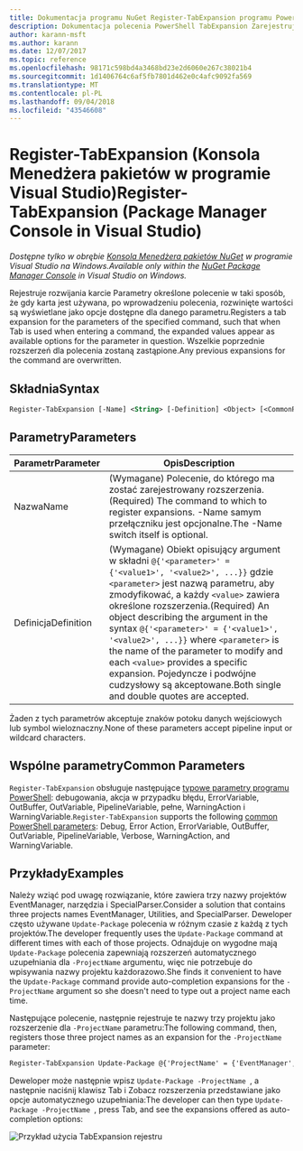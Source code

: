 ```yaml
---
title: Dokumentacja programu NuGet Register-TabExpansion programu PowerShell
description: Dokumentacja polecenia PowerShell TabExpansion Zarejestruj się w konsoli Menedżera pakietów NuGet w programie Visual Studio.
author: karann-msft
ms.author: karann
ms.date: 12/07/2017
ms.topic: reference
ms.openlocfilehash: 98171c598bd4a3468bd23e2d6060e267c38021b4
ms.sourcegitcommit: 1d1406764c6af5fb7801d462e0c4afc9092fa569
ms.translationtype: MT
ms.contentlocale: pl-PL
ms.lasthandoff: 09/04/2018
ms.locfileid: "43546608"
---
```

# <a name="register-tabexpansion-package-manager-console-in-visual-studio"></a><span data-ttu-id="e7517-103">Register-TabExpansion (Konsola Menedżera pakietów w programie Visual Studio)</span><span class="sxs-lookup"><span data-stu-id="e7517-103">Register-TabExpansion (Package Manager Console in Visual Studio)</span></span>

<span data-ttu-id="e7517-104">*Dostępne tylko w obrębie [Konsola Menedżera pakietów NuGet](package-manager-console.md) w programie Visual Studio na Windows.*</span><span class="sxs-lookup"><span data-stu-id="e7517-104">*Available only within the [NuGet Package Manager Console](package-manager-console.md) in Visual Studio on Windows.*</span></span>

<span data-ttu-id="e7517-105">Rejestruje rozwijania karcie Parametry określone polecenie w taki sposób, że gdy karta jest używana, po wprowadzeniu polecenia, rozwinięte wartości są wyświetlane jako opcje dostępne dla danego parametru.</span><span class="sxs-lookup"><span data-stu-id="e7517-105">Registers a tab expansion for the parameters of the specified command, such that when Tab is used when entering a command, the expanded values appear as available options for the parameter in question.</span></span> <span data-ttu-id="e7517-106">Wszelkie poprzednie rozszerzeń dla polecenia zostaną zastąpione.</span><span class="sxs-lookup"><span data-stu-id="e7517-106">Any previous expansions for the command are overwritten.</span></span>

## <a name="syntax"></a><span data-ttu-id="e7517-107">Składnia</span><span class="sxs-lookup"><span data-stu-id="e7517-107">Syntax</span></span>

```ps
Register-TabExpansion [-Name] <String> [-Definition] <Object> [<CommonParameters>]
```

## <a name="parameters"></a><span data-ttu-id="e7517-108">Parametry</span><span class="sxs-lookup"><span data-stu-id="e7517-108">Parameters</span></span>

| <span data-ttu-id="e7517-109">Parametr</span><span class="sxs-lookup"><span data-stu-id="e7517-109">Parameter</span></span> | <span data-ttu-id="e7517-110">Opis</span><span class="sxs-lookup"><span data-stu-id="e7517-110">Description</span></span> |
| --- | --- |
| <span data-ttu-id="e7517-111">Nazwa</span><span class="sxs-lookup"><span data-stu-id="e7517-111">Name</span></span> | <span data-ttu-id="e7517-112">(Wymagane) Polecenie, do którego ma zostać zarejestrowany rozszerzenia.</span><span class="sxs-lookup"><span data-stu-id="e7517-112">(Required) The command to which to register expansions.</span></span> <span data-ttu-id="e7517-113">-Name samym przełączniku jest opcjonalne.</span><span class="sxs-lookup"><span data-stu-id="e7517-113">The -Name switch itself is optional.</span></span> |
| <span data-ttu-id="e7517-114">Definicja</span><span class="sxs-lookup"><span data-stu-id="e7517-114">Definition</span></span> | <span data-ttu-id="e7517-115">(Wymagane) Obiekt opisujący argument w składni `@{'<parameter>' = {'<value1>', '<value2>', ...}}` gdzie `<parameter>` jest nazwą parametru, aby zmodyfikować, a każdy `<value>` zawiera określone rozszerzenia.</span><span class="sxs-lookup"><span data-stu-id="e7517-115">(Required) An object describing the argument in the syntax `@{'<parameter>' = {'<value1>', '<value2>', ...}}` where `<parameter>` is the name of the parameter to modify and each `<value>` provides a specific expansion.</span></span> <span data-ttu-id="e7517-116">Pojedyncze i podwójne cudzysłowy są akceptowane.</span><span class="sxs-lookup"><span data-stu-id="e7517-116">Both single and double quotes are accepted.</span></span> |

<span data-ttu-id="e7517-117">Żaden z tych parametrów akceptuje znaków potoku danych wejściowych lub symbol wieloznaczny.</span><span class="sxs-lookup"><span data-stu-id="e7517-117">None of these parameters accept pipeline input or wildcard characters.</span></span>

## <a name="common-parameters"></a><span data-ttu-id="e7517-118">Wspólne parametry</span><span class="sxs-lookup"><span data-stu-id="e7517-118">Common Parameters</span></span>

<span data-ttu-id="e7517-119">`Register-TabExpansion` obsługuje następujące [typowe parametry programu PowerShell](http://go.microsoft.com/fwlink/?LinkID=113216): debugowania, akcja w przypadku błędu, ErrorVariable, OutBuffer, OutVariable, PipelineVariable, pełne, WarningAction i WarningVariable.</span><span class="sxs-lookup"><span data-stu-id="e7517-119">`Register-TabExpansion` supports the following [common PowerShell parameters](http://go.microsoft.com/fwlink/?LinkID=113216): Debug, Error Action, ErrorVariable, OutBuffer, OutVariable, PipelineVariable, Verbose, WarningAction, and WarningVariable.</span></span>

## <a name="examples"></a><span data-ttu-id="e7517-120">Przykłady</span><span class="sxs-lookup"><span data-stu-id="e7517-120">Examples</span></span>

<span data-ttu-id="e7517-121">Należy wziąć pod uwagę rozwiązanie, które zawiera trzy nazwy projektów EventManager, narzędzia i SpecialParser.</span><span class="sxs-lookup"><span data-stu-id="e7517-121">Consider a solution that contains three projects names EventManager, Utilities, and SpecialParser.</span></span> <span data-ttu-id="e7517-122">Deweloper często używane `Update-Package` polecenia w różnym czasie z każdą z tych projektów.</span><span class="sxs-lookup"><span data-stu-id="e7517-122">The developer frequently uses the `Update-Package` command at different times with each of those projects.</span></span> <span data-ttu-id="e7517-123">Odnajduje on wygodne mają `Update-Package` polecenia zapewniają rozszerzeń automatycznego uzupełniania dla `-ProjectName` argumentu, więc nie potrzebuje do wpisywania nazwy projektu każdorazowo.</span><span class="sxs-lookup"><span data-stu-id="e7517-123">She finds it convenient to have the `Update-Package` command provide auto-completion expansions for the `-ProjectName` argument so she doesn't need to type out a project name each time.</span></span> 

<span data-ttu-id="e7517-124">Następujące polecenie, następnie rejestruje te nazwy trzy projektu jako rozszerzenie dla `-ProjectName` parametru:</span><span class="sxs-lookup"><span data-stu-id="e7517-124">The following command, then, registers those three project names as an expansion for the `-ProjectName` parameter:</span></span>

```ps
Register-TabExpansion Update-Package @{'ProjectName' = {'EventManager', 'Utilities', 'SpecialParser'}}    
```

<span data-ttu-id="e7517-125">Deweloper może następnie wpisz `Update-Package -ProjectName `, a następnie naciśnij klawisz Tab i Zobacz rozszerzenia przedstawiane jako opcje automatycznego uzupełniania:</span><span class="sxs-lookup"><span data-stu-id="e7517-125">The developer can then type `Update-Package -ProjectName `, press Tab, and see the expansions offered as auto-completion options:</span></span>

![Przykład użycia TabExpansion rejestru](media/Register-TabExpansion-Example.png)
